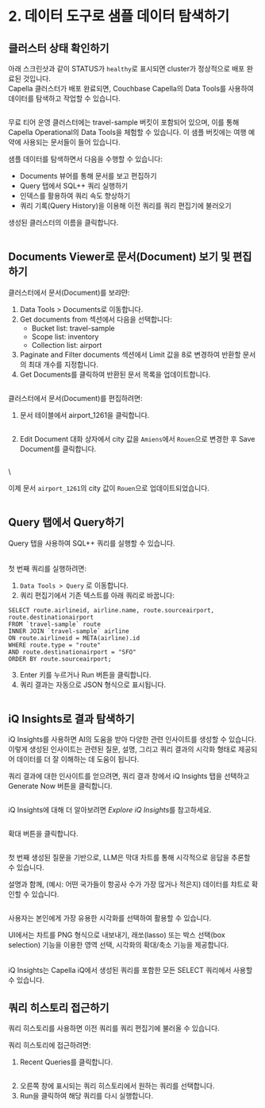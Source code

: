 # 2. 데이터 도구로 샘플 데이터 탐색하기

## 클러스터 상태 확인하기

아래 스크린샷과 같이 STATUS가 `healthy`로 표시되면 cluster가 정상적으로 배포 완료된 것입니다.\
Capella 클러스터가 배포 완료되면, Couchbase Capella의 Data Tools를 사용하여 데이터를 탐색하고 작업할 수 있습니다.

<figure><img src="../.gitbook/assets/image (14).png" alt=""><figcaption></figcaption></figure>

무료 티어 운영 클러스터에는 travel-sample 버킷이 포함되어 있으며, 이를 통해 Capella Operational의 Data Tools을 체험할 수 있습니다. 이 샘플 버킷에는 여행 예약에 사용되는 문서들이 들어 있습니다.



샘플 데이터를 탐색하면서 다음을 수행할 수 있습니다:

* Documents 뷰어를 통해 문서를 보고 편집하기
* Query 탭에서 SQL++ 쿼리 실행하기
* 인덱스를 활용하여 쿼리 속도 향상하기
* 쿼리 기록(Query History)을 이용해 이전 쿼리를 쿼리 편집기에 불러오기





생성된 클러스터의 이름을 클릭합니다.

<figure><img src="../.gitbook/assets/image (9).png" alt=""><figcaption></figcaption></figure>







## Documents Viewer로 문서(Document) 보기 및 편집하기

클러스터에서 문서(Document)를 보랴먄:

1. Data Tools > Documents로 이동합니다.
2. Get documents from 섹션에서 다음을 선택합니다:
   * Bucket list: travel-sample
   * Scope list: inventory
   * Collection list: airport
3. Paginate and Filter documents 섹션에서 Limit 값을 8로 변경하여 반환할 문서의 최대 개수를 지정합니다.
4. Get Documents를 클릭하여 반환된 문서 목록을 업데이트합니다.

<figure><img src="../.gitbook/assets/image (10).png" alt=""><figcaption></figcaption></figure>



클러스터에서 문서(Document)를 편집하려면:

1. 문서 테이블에서 airport\_1261을 클릭합니다.

<figure><img src="../.gitbook/assets/image (11).png" alt=""><figcaption></figcaption></figure>



2. Edit Document 대화 상자에서 city 값을 `Amiens`에서 `Rouen`으로 변경한 후 Save Document를 클릭합니다.

<figure><img src="../.gitbook/assets/image (12).png" alt=""><figcaption></figcaption></figure>

\


이제 문서 `airport_1261`의 city 값이 `Rouen`으로 업데이트되었습니다.&#x20;

<figure><img src="../.gitbook/assets/image (13).png" alt=""><figcaption></figcaption></figure>



## Query 탭에서 Query하기 <a href="#first-query" id="first-query"></a>

Query 탭을 사용하여 SQL++ 쿼리를 실행할 수 있습니다.

\
첫 번째 쿼리를 실행하려면:

1. `Data Tools > Query` 로 이동합니다.
2. 쿼리 편집기에서 기존 텍스트를 아래 쿼리로 바꿉니다:

```n1ql
SELECT route.airlineid, airline.name, route.sourceairport, route.destinationairport
FROM `travel-sample` route
INNER JOIN `travel-sample` airline
ON route.airlineid = META(airline).id
WHERE route.type = "route"
AND route.destinationairport = "SFO"
ORDER BY route.sourceairport;
```



3. Enter 키를 누르거나 Run 버튼을 클릭합니다.
4. 쿼리 결과는 자동으로 JSON 형식으로 표시됩니다.

<figure><img src="../.gitbook/assets/image (23).png" alt=""><figcaption></figcaption></figure>





## iQ Insights로 결과 탐색하기

iQ Insights를 사용하면 AI의 도움을 받아 다양한 관련 인사이트를 생성할 수 있습니다. 이렇게 생성된 인사이트는 관련된 질문, 설명, 그리고 쿼리 결과의 시각화 형태로 제공되어 데이터를 더 잘 이해하는 데 도움이 됩니다.

쿼리 결과에 대한 인사이트를 얻으려면, 쿼리 결과 창에서 iQ Insights 탭을 선택하고 Generate Now 버튼을 클릭합니다.

<figure><img src="../.gitbook/assets/image (4) (1).png" alt=""><figcaption></figcaption></figure>



iQ Insights에 대해 더 알아보려면 _Explore iQ Insight&#x73;_&#xB97C; 참고하세요.



<figure><img src="../.gitbook/assets/image (5).png" alt=""><figcaption></figcaption></figure>



확대 버튼을 클릭합니다.

<figure><img src="../.gitbook/assets/image (6).png" alt=""><figcaption></figcaption></figure>



첫 번째 생성된 질문을 기반으로, LLM은 막대 차트를 통해 시각적으로 응답을 추론할 수 있습니다.

설명과 함께, (예시: 어떤 국가들이 항공사 수가 가장 많거나 적은지) 데이터를 챠트로 확인할 수 있습니다.

<figure><img src="../.gitbook/assets/image (8).png" alt=""><figcaption></figcaption></figure>



사용자는 본인에게 가장 유용한 시각화를 선택하여 활용할 수 있습니다.

UI에서는 차트를 PNG 형식으로 내보내기, 래쏘(lasso) 또는 박스 선택(box selection) 기능을 이용한 영역 선택, 시각화의 확대/축소 기능을 제공합니다.

\
iQ Insights는 Capella iQ에서 생성된 쿼리를 포함한 모든 SELECT 쿼리에서 사용할 수 있습니다.







## 쿼리 히스토리 접근하기

쿼리 히스토리를 사용하면 이전 쿼리를 쿼리 편집기에 불러올 수 있습니다.



쿼리 히스토리에 접근하려면:

1. Recent Queries를 클릭합니다.

<figure><img src="../.gitbook/assets/image (2) (1) (1) (1).png" alt=""><figcaption></figcaption></figure>



2. 오른쪽 창에 표시되는 쿼리 히스토리에서 원하는 쿼리를 선택합니다.
3. Run을 클릭하여 해당 쿼리를 다시 실행합니다.

<figure><img src="../.gitbook/assets/image (3) (1) (1).png" alt=""><figcaption></figcaption></figure>



